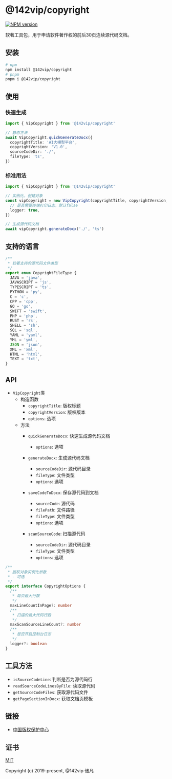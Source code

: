 # @142vip/copyright

[![NPM version](https://img.shields.io/npm/v/@142vip/copyright?labelColor=0b3d52&color=1da469&label=version)](https://www.npmjs.com/package/@142vip/copyright)

软著工具包，用于申请软件著作权的前后30页连续源代码文档。

## 安装

```bash
# npm
npm install @142vip/copyright
# pnpm
pnpm i @142vip/copyright
```

## 使用

### 快速生成

```ts
import { VipCopyright } from '@142vip/copyright'

// 静态方法
await VipCopyright.quickGenerateDocx({
  copyrightTitle: 'AI大模型平台',
  copyrightVersion: 'V1.0',
  sourceCodeDir: './',
  fileType: 'ts',
})
```

### 标准用法
```ts
import { VipCopyright } from '@142vip/copyright'

// 实例化，创建对象
const vipCopyright = new VipCopyright(copyrightTitle, copyrightVersion, {
  // 是否需要终端打印日志，默认false
  logger: true,
})

// 生成源代码文档
await vipCopyright.generateDocx('./', 'ts')
```

## 支持的语言

```ts
/**
 * 软著支持的源代码文件类型
 */
export enum CopyrightFileType {
  JAVA = 'java',
  JAVASCRIPT = 'js',
  TYPESCRIPT = 'ts',
  PYTHON = 'py',
  C = 'c',
  CPP = 'cpp',
  GO = 'go',
  SWIFT = 'swift',
  PHP = 'php',
  RUST = 'rs',
  SHELL = 'sh',
  SQL = 'sql',
  YAML = 'yaml',
  YML = 'yml',
  JSON = 'json',
  XML = 'xml',
  HTML = 'html',
  TEXT = 'txt',
}
```

## API

- `VipCopyright`类
  - 构造函数
    - `copyrightTitle`: 版权标题
    - `copyrightVersion`: 版权版本
    - `options`: 选项
  - 方法
    - `quickGenerateDocx`: 快速生成源代码文档
      - `options`: 选项
    - `generateDocx`: 生成源代码文档
      - `sourceCodeDir`: 源代码目录
      - `fileType`: 文件类型
      - `options`: 选项

    - `saveCodeToDocx`: 保存源代码到文档
      - `sourceCode`: 源代码
      - `filePath`: 文件路径
      - `fileType`: 文件类型
      - `options`: 选项
    - `scanSourceCode`: 扫描源代码
      - `sourceCodeDir`: 源代码目录
      - `fileType`: 文件类型
      - `options`: 选项

```ts
/**
 * 版权对象实例化参数
 * - 可选
 */
export interface CopyrightOptions {
  /**
   * 每页最大行数
   */
  maxLineCountInPage?: number
  /**
   * 扫描的最大代码行数
   */
  maxScanSourceLineCount?: number
  /**
   * 是否开启控制台日志
   */
  logger?: boolean
}
```

## 工具方法

- `isSourceCodeLine`: 判断是否为源代码行
- `readSourceCodeLinesByFile`: 读取源代码
- `getSourceCodeFiles`: 获取源代码文件
- `getPageSectionInDocx`: 获取文档页模板

## 链接

- [中国版权保护中心](https://register.ccopyright.com.cn/login.html?linkBackUrl=https://register.ccopyright.com.cn/account.html)

## 证书

[MIT](https://opensource.org/license/MIT)

Copyright (c) 2019-present, @142vip 储凡
